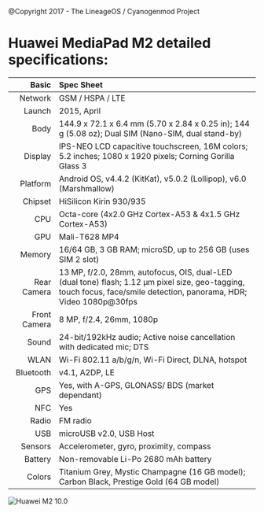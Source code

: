 @Copyright 2017 - The LineageOS / Cyanogenmod Project

Huawei MediaPad M2 detailed specifications:
======================================

Basic         |Spec Sheet
-------------:|:------------------------------------------------------------------------------------------------------------------------
Network	      | GSM / HSPA / LTE
Launch	      |2015, April
Body	      |144.9 x 72.1 x 6.4 mm (5.70 x 2.84 x 0.25 in); 144 g (5.08 oz); Dual SIM (Nano-SIM, dual stand-by)
Display	      |IPS-NEO LCD capacitive touchscreen, 16M colors; 5.2 inches; 1080 x 1920 pixels; Corning Gorilla Glass 3
Platform      |Android OS, v4.4.2 (KitKat), v5.0.2 (Lollipop), v6.0 (Marshmallow)
Chipset	      |HiSilicon Kirin 930/935
CPU	      |Octa-core (4x2.0 GHz Cortex-A53 & 4x1.5 GHz Cortex-A53)
GPU	      |Mali-T628 MP4
Memory	      |16/64 GB, 3 GB RAM; microSD, up to 256 GB (uses SIM 2 slot)
Rear Camera   |13 MP, f/2.0, 28mm, autofocus, OIS, dual-LED (dual tone) flash; 1.12 µm pixel size, geo-tagging, touch focus, face/smile detection, panorama, HDR; Video	1080p@30fps
Front Camera  |8 MP, f/2.4, 26mm, 1080p
Sound	      |24-bit/192kHz audio; Active noise cancellation with dedicated mic; DTS
WLAN	      |Wi-Fi 802.11 a/b/g/n, Wi-Fi Direct, DLNA, hotspot
Bluetooth     |v4.1, A2DP, LE
GPS	      |Yes, with A-GPS, GLONASS/ BDS (market dependant)
NFC	      |Yes
Radio	      |FM radio
USB	      |microUSB v2.0, USB Host
Sensors	      |Accelerometer, gyro, proximity, compass
Battery	      |Non-removable Li-Po 2680 mAh battery
Colors 	      |Titanium Grey, Mystic Champagne (16 GB model); Carbon Black, Prestige Gold (64 GB model)



![Huawei M2 10.0](https://cdn2.gsmarena.com/vv/pics/huawei/huawei-mediapad-m2-10-2.jpg "M2 10.0")
